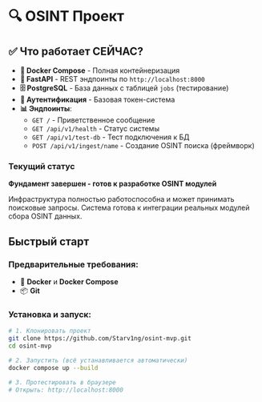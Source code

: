 # 🔍 OSINT Проект

## ✅ Что работает СЕЙЧАС?

- **🐳 Docker Compose** - Полная контейнеризация
- **🚀 FastAPI** - REST эндпоинты по `http://localhost:8000`
- **🗄️ PostgreSQL** - База данных с таблицей `jobs` (тестирование)
- **🔐 Аутентификация** - Базовая токен-система
- **📊 Эндпоинты**:
  - `GET /` - Приветственное сообщение
  - `GET /api/v1/health` - Статус системы
  - `GET /api/v1/test-db` - Тест подключения к БД
  - `POST /api/v1/ingest/name` - Создание OSINT поиска (фреймворк)

### Текущий статус

**Фундамент завершен - готов к разработке OSINT модулей**

Инфраструктура полностью работоспособна и может принимать поисковые запросы. Система готова к интеграции реальных модулей сбора OSINT данных.

## Быстрый старт

### Предварительные требования:
- 🐳 **Docker** и **Docker Compose**
- 📦 **Git**

### Установка и запуск:
```bash
# 1. Клонировать проект
git clone https://github.com/Starv1ng/osint-mvp.git
cd osint-mvp

# 2. Запустить (всё устанавливается автоматически)
docker compose up --build

# 3. Протестировать в браузере
# Открыть: http://localhost:8000
